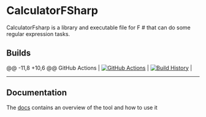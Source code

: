 # CalculatorFSharp

CalculatorFsharp is a library and executable file for F # that can do some regular expression tasks.

## Builds

@@ -11,8 +10,6 @@ GitHub Actions |
[![GitHub Actions](https://https://github.com/AndreiZaycev/CalculatorFSharp/workflows/Build%20master/badge.svg)](https://github.com/AndreiZaycev/CalculatorFSharp/actions?query=branch%3Amaster) |
[![Build History](https://buildstats.info/github/chart/AndreiZaycev/Calculator)](https://github.com/AndreiZaycev/CalculatorFSharp/actions?query=branch%3Amaster) |

---

## Documentation

The [docs](https://AndreiZaycev.github.io/CalculatorFSharp/) contains an overview of the tool and how to use it